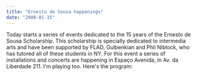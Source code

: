 ```yaml
---
title: "Ernesto de Sousa happenings"
date: "2008-01-15"
---
```

Today starts a series of events dedicated to the 15 years of the Ernesto de Sousa Scholarship. This scholarship is specially dedicated to intermedia arts and have been supported by FLAD, Gulbenkian and Phil Niblock, who has tutored all of these students in NY. For this event a series of installations and concerts are happening in Espaço Avenida, in Av. da Liberdade 211. I'm playing too. Here's the program:
